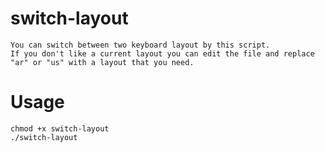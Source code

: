# switch-layout
```
You can switch between two keyboard layout by this script.
If you don't like a current layout you can edit the file and replace "ar" or "us" with a layout that you need.
```
# Usage
```
chmod +x switch-layout
./switch-layout
```
